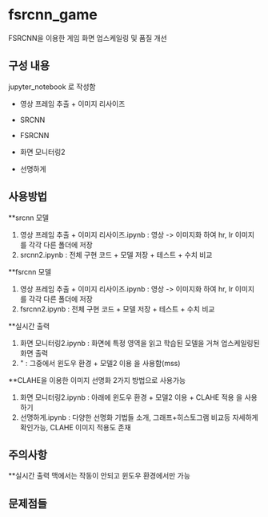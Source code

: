 # fsrcnn_game

FSRCNN을 이용한 게임 화면 업스케일링 및 품질 개선

## 구성 내용
jupyter_notebook 로 작성함  

+ 영상 프레임 추출 + 이미지 리사이즈
+ SRCNN
+ FSRCNN

+ 화면 모니터링2
+ 선명하게



## 사용방법
**srcnn 모델
1. 영상 프레임 추출 + 이미지 리사이즈.ipynb : 영상 -> 이미지화 하여 hr, lr 이미지를 각각 다른 폴더에 저장
2. srcnn2.ipynb : 전체 구현 코드 + 모델 저장 + 테스트 + 수치 비교  


**fsrcnn 모델
1. 영상 프레임 추출 + 이미지 리사이즈.ipynb : 영상 -> 이미지화 하여 hr, lr 이미지를 각각 다른 폴더에 저장
2. fsrcnn2.ipynb : 전체 구현 코드 + 모델 저장 + 테스트 + 수치 비교  


**실시간 출력
1. 화면 모니터링2.ipynb : 화면에 특정 영역을 읽고 학습된 모델을 거쳐 업스케일링된 화면 출력
2. " : 그중에서 윈도우 환경 + 모델2 이용 을 사용함(mss)  


**CLAHE을 이용한 이미지 선명화
2가지 방법으로 사용가능
1. 화면 모니터링2.ipynb : 아래에 윈도우 환경 + 모델2 이용 + CLAHE 적용 을 사용하기
2. 선명하게.ipynb : 다양한 선명화 기법들 소개, 그래프+히스토그램 비교등 자세하게 확인가능, CLAHE 이미지 적용도 존재  


## 주의사항
**실시간 출력
맥에서는 작동이 안되고 윈도우 환경에서만 가능  

## 문제점들
